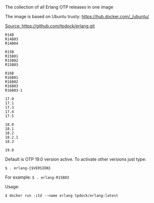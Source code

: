 The collection of all Erlang OTP releases in one image

The image is based on Ubuntu trusty:  https://hub.docker.com/_/ubuntu/

[Source: https://github.com/tpdock/erlang.git ](https://github.com/tpdock/erlang.git)

```
R14B
R14B03
R14B04

R15B
R15B01
R15B02
R15B03

R16B
R16B01
R16B02
R16B03
R16B03-1

17.0
17.1
17.3
17.4
17.5

18.0
18.1
18.2
18.2.1
18.3

19.0
```


Default is OTP 19.0 version active. To activate other versions just type:


```$ . erlang-{$VERSION}```

For example: ```$ . erlang-R15B03```

Usage:

```$ docker run -itd --name erlang tpdock/erlang:latest```
